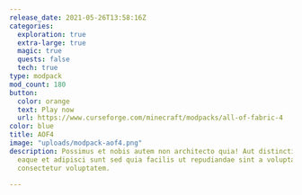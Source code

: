 ```yaml
---
release_date: 2021-05-26T13:58:16Z
categories:
  exploration: true
  extra-large: true
  magic: true
  quests: false
  tech: true
type: modpack
mod_count: 180
button:
  color: orange
  text: Play now
  url: https://www.curseforge.com/minecraft/modpacks/all-of-fabric-4
color: blue
title: AOF4
image: "uploads/modpack-aof4.png"
description: Possimus et nobis autem non architecto quia! Aut distinctio rerum qui numquam
  eaque et adipisci sunt sed quia facilis ut repudiandae sint a voluptas dolor est
  consectetur voluptatem.

---
```

